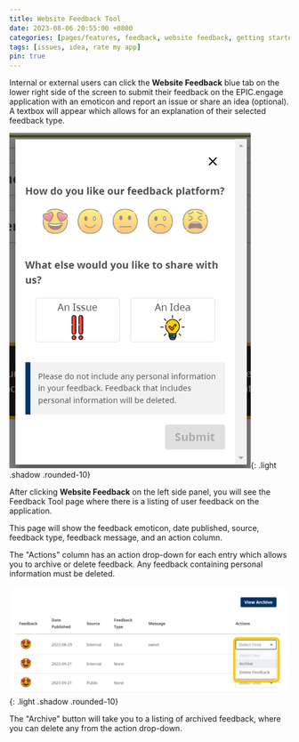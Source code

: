 ```yaml
---
title: Website Feedback Tool
date: 2023-08-06 20:55:00 +0800
categories: [pages/features, feedback, website feedback, getting started, features]
tags: [issues, idea, rate my app]
pin: true
---
```

Internal or external users can click the **Website Feedback** blue tab on the lower right side of the screen to submit their feedback on the EPIC.engage application with an emoticon and report an issue or share an idea (optional). A textbox will appear which allows for an explanation of their selected feedback type. 

![Website Feedback tab](/assets/UserGuideImages/Images/website-feedback-tool/website-feedback-popup.png){: .light .shadow .rounded-10}

After clicking **Website Feedback** on the left side panel, you will see the Feedback Tool page where there is a listing of user feedback on the application.  

This page will show the feedback emoticon, date published, source, feedback type, feedback message, and an action column.   

The "Actions" column has an action drop-down for each entry which allows you to archive or delete feedback. Any feedback containing personal information must be deleted.

![Website Feedback](/assets/UserGuideImages/Images/website-feedback-tool/feedback-drop-down-archive-delete.png){: .light .shadow .rounded-10}

The "Archive" button will take you to a listing of archived feedback, where you can delete any from the action drop-down.


